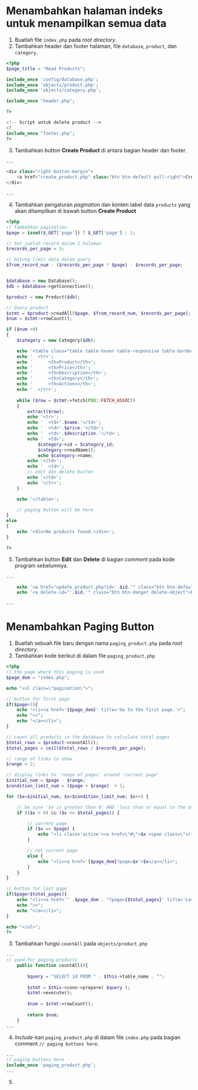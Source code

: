 # Menambahkan halaman indeks untuk menampilkan semua data
1. Buatlah file `index.php` pada _root directory_.
2. Tambahkan header dan footer halaman, file `database`, `product`, dan `category`.
```php
<?php
$page_title = "Read Products";

include_once 'config/database.php';
include_once 'objects/product.php';
include_once 'objects/category.php';

include_once "header.php";

?>

<!-- Script untuk delete product -->
<?
include_once "footer.php";
?>
```
3. Tambahkan button **Create Product** di antara bagian header dan footer.
```php
...

<div class="right-button-margin">
    <a href="create_product.php" class="btn btn-default pull-right">Create Product</a>
</div>

...
```
4. Tambahkan pengaturan _pagination_ dan konten tabel data `products` yang akan ditampilkan di bawah button **Create Product**
```php
<?php
// Tambahkan pagination
$page = isset($_GET['page']) ? $_GET['page'] : 1;

// Set jumlah record dalam 1 halaman
$records_per_page = 3;

// Hitung limit data dalam query
$from_record_num - ($records_per_page * $page) - $records_per_page;


$database = new Database();
$db = $database->getConnection();

$product = new Product($db);

// Query product
$stmt = $product->readAll($page, $from_record_num, $records_per_page);
$num = $stmt->rowCount();

if ($num >0)
{
    $category = new Category($db);

    echo '<table class="table table-hover table-responsive table-bordered">';
    echo '  <tr>';
    echo '      <th>Product</th>';
    echo '      <th>Price</th>';
    echo '      <th>Description</th>';
    echo '      <th>Category</th>';
    echo '      <th>Actions</th>';
    echo '  </tr>';
    
    while ($row = $stmt->fetch(PDO::FETCH_ASSOC))
    {
        extract($row);
        echo '<tr>';
        echo '  <td>'.$name.'</td>';
        echo '  <td>'.$price.'</td>';
        echo '  <td>'.$description.'</td>';
        echo '  <td>';
            $category->id = $category_id;
            $category->readName();
            echo $category->name;
        echo '</td>';
        echo '  <td>';
        // edit dan delete button
        echo '</td>';
        echo '</tr>';
    }

    echo '</table>';

    // paging button will be here
}
else
{
    echo '<div>No products found.</div>';
}

?>
```

5. Tambahkan button **Edit** dan **Delete** di bagian _comment_ pada kode program sebelumnya.
```php
...

    echo '<a href="update_product.php?id='.$id.'" class="btn btn-default left-margin">Edit</a>';
    echo '<a delete-id="'.$id.'" class="btn btn-danger delete-object">Delete</a>';

...
```

# Menambahkan Paging Button
1. Buatlah sebuah file baru dengan nama `paging_product.php` pada _root directory_.
2. Tambahkan kode berikut di dalam file `paging_product.php`
```php
<?php
// the page where this paging is used
$page_dom = "index.php";

echo "<ul class=\"pagination\">";

// button for first page
if($page>1){
    echo "<li><a href='{$page_dom}' title='Go to the first page.'>";
    echo "<<";
    echo "</a></li>";
}

// count all products in the database to calculate total pages
$total_rows = $product->countAll();
$total_pages = ceil($total_rows / $records_per_page);

// range of links to show
$range = 2;

// display links to 'range of pages' around 'current page'
$initial_num = $page - $range;
$condition_limit_num = ($page + $range)  + 1;

for ($x=$initial_num; $x<$condition_limit_num; $x++) {

    // be sure '$x is greater than 0' AND 'less than or equal to the $total_pages'
    if (($x > 0) && ($x <= $total_pages)) {

        // current page
        if ($x == $page) {
            echo "<li class='active'><a href=\"#\">$x <span class=\"sr-only\">(current)</span></a></li>";
        } 

        // not current page
        else {
            echo "<li><a href='{$page_dom}?page=$x'>$x</a></li>";
        }
    }
}

// button for last page
if($page<$total_pages){
    echo "<li><a href='" .$page_dom . "?page={$total_pages}' title='Last page is {$total_pages}.'>";
    echo ">>";
    echo "</a></li>";
}

echo "</ul>";
?>
```
3. Tambahkan fungsi `countAll` pada `objects/product.php`
```php
...
// used for paging products
    public function countAll(){
     
        $query = "SELECT id FROM " . $this->table_name . "";
     
        $stmt = $this->conn->prepare( $query );
        $stmt->execute();
     
        $num = $stmt->rowCount();
     
        return $num;
    }
...
```
4. _Include_-kan `paging_product.php` di dalam file `index.php` pada bagian comment `// paging buttons here`.
```php
...
// paging buttons here
include_once 'paging_product.php';
...
```
5. 
